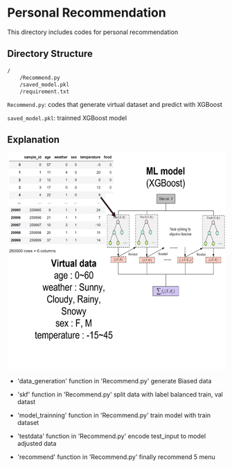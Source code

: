 # Personal Recommendation

This directory includes codes for personal recommendation

## Directory Structure
```
/
    /Recommend.py
    /saved_model.pkl
    /requirement.txt
```
`Recommend.py`: codes that generate virtual dataset and predict with XGBoost

`saved_model.pkl`: trainned XGBoost model

## Explanation

<img src='./Model_Architecture.png' width="800" height="500">

* 'data_generation' function in 'Recommend.py' generate Biased data

* 'skf' function in 'Recommend.py' split data with label balanced train, val datast

* 'model_trainning' function in 'Recommend.py' train model with train dataset

* 'testdata' function in 'Recommend.py' encode test_input to model adjusted data

* 'recommend' function in 'Recommend.py' finally recommend 5 menu
